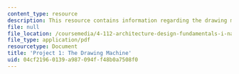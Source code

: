 ```yaml
---
content_type: resource
description: This resource contains information regarding the drawing machine.
file: null
file_location: /coursemedia/4-112-architecture-design-fundamentals-i-nano-machines-fall-2012/04cf21960139a987094ff48b0a7508f0_MIT4_112F12_prjct1-draw.pdf
file_type: application/pdf
resourcetype: Document
title: 'Project 1: The Drawing Machine'
uid: 04cf2196-0139-a987-094f-f48b0a7508f0
---
```

